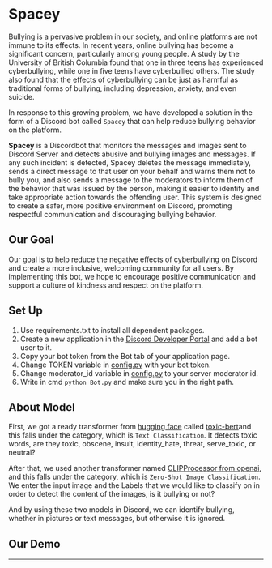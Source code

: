 # Spacey

Bullying is a pervasive problem in our society, and online platforms are not immune to its effects. In recent years, online bullying has become a significant concern, particularly among young people. A study by the University of British Columbia found that one in three teens has experienced cyberbullying, while one in five teens have cyberbullied others. The study also found that the effects of cyberbullying can be just as harmful as traditional forms of bullying, including depression, anxiety, and even suicide.<br>

In response to this growing problem, we have developed a solution in the form of a Discord bot called `Spacey` that can help reduce bullying behavior on the platform. <br>

**Spacey** is a Discordbot that monitors the messages and images sent to Discord Server and detects abusive and bullying images and messages. If any such incident is detected, Spacey deletes the message immediately, sends a direct message to that user on your behalf and warns them not to bully you, and also sends a message to the moderators to inform them of the behavior that was issued by the person, making it easier to identify and take appropriate action towards the offending user. This system is designed to create a safer, more positive environment on Discord, promoting respectful communication and discouraging bullying behavior.<br>


## Our Goal
Our goal is to help reduce the negative effects of cyberbullying on Discord and create a more inclusive, welcoming community for all users. By implementing this bot, we hope to encourage positive communication and support a culture of kindness and respect on the platform.<br>


## Set Up 
1. Use requirements.txt to install all dependent packages.<br>
2. Create a new application in the [Discord Developer Portal](https://discord.com/developers/applications) and add a bot user to it.<br>
3. Copy your bot token from the Bot tab of your application page.<br>
4. Change TOKEN variable in [config.py](https://github.com/SohailaDiab/SafeSpace/blob/main/config.py) with your bot token.<br>
5. Change moderator_id variable in [config.py](https://github.com/SohailaDiab/SafeSpace/blob/main/config.py) to your server moderator id.<br>
6. Write in cmd `python Bot.py` and make sure you in the right path.


## About Model
First, we got a ready transformer from [hugging face](https://huggingface.co/) called [toxic-bert](https://huggingface.co/unitary/toxic-bert)and this falls under the category, which is `Text Classification`. It detects toxic words, are they toxic, obscene, insult, identity_hate, threat, serve_toxic, or neutral?

After that, we used another transformer named [CLIPProcessor from openai](https://huggingface.co/openai/clip-vit-large-patch14), and this falls under the category, which is `Zero-Shot Image Classification`. We enter the input image and the Labels that we would like to classify on in order to detect the content of the images, is it bullying or not?

And by using these two models in Discord, we can identify bullying, whether in pictures or text messages, but otherwise it is ignored.


## Our Demo
----------
